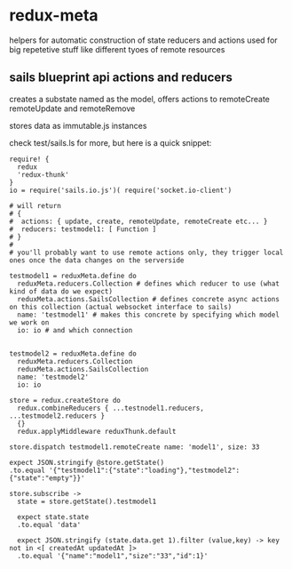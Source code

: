 # redux-meta

helpers for automatic construction of state reducers and actions
used for big repetetive stuff like different tyoes of remote resources

## sails blueprint api actions and reducers

creates a substate named as the model, offers actions to remoteCreate remoteUpdate and remoteRemove

stores data as immutable.js instances

check test/sails.ls for more, but here is a quick snippet:

```livescript
require! {
  redux
  'redux-thunk'
}
io = require('sails.io.js')( require('socket.io-client')

# will return
# { 
#  actions: { update, create, remoteUpdate, remoteCreate etc... } 
#  reducers: testmodel1: [ Function ]
# }
#
# you'll probably want to use remote actions only, they trigger local ones once the data changes on the serverside

testmodel1 = reduxMeta.define do
  reduxMeta.reducers.Collection # defines which reducer to use (what kind of data do we expect)
  reduxMeta.actions.SailsCollection # defines concrete async actions on this collection (actual websocket interface to sails)
  name: 'testmodel1' # makes this concrete by specifying which model we work on
  io: io # and which connection


testmodel2 = reduxMeta.define do
  reduxMeta.reducers.Collection
  reduxMeta.actions.SailsCollection
  name: 'testmodel2'
  io: io

store = redux.createStore do
  redux.combineReducers { ...testnodel1.reducers, ...testmodel2.reducers }
  {}
  redux.applyMiddleware reduxThunk.default

store.dispatch testmodel1.remoteCreate name: 'model1', size: 33

expect JSON.stringify @store.getState()
.to.equal '{"testmodel1":{"state":"loading"},"testmodel2":{"state":"empty"}}'

store.subscribe ->
  state = store.getState().testmodel1

  expect state.state
  .to.equal 'data'

  expect JSON.stringify (state.data.get 1).filter (value,key) -> key not in <[ createdAt updatedAt ]>
  .to.equal '{"name":"model1","size":"33","id":1}'

```



